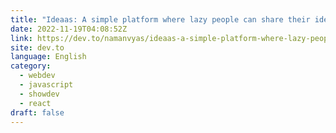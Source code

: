 ```yaml
---
title: "Ideaas: A simple platform where lazy people can share their ideas with you and you can build them."
date: 2022-11-19T04:08:52Z
link: https://dev.to/namanvyas/ideaas-a-simple-platform-where-lazy-people-can-share-their-ideas-with-you-and-you-can-build-them-21lf?utm_medium=RSS&utm_source=news.12bit.vn
site: dev.to
language: English
category:
  - webdev
  - javascript
  - showdev
  - react
draft: false
---
```

